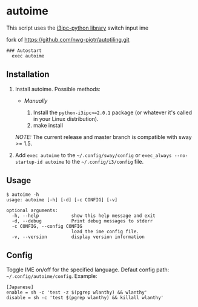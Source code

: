 # autoime
This script uses the [i3ipc-python library](https://github.com/altdesktop/i3ipc-python)
switch input ime

fork of https://github.com/nwg-piotr/autotiling.git

```text
### Autostart
  exec autoime
```

## Installation

1. Install autoime. Possible methods:

   * _Manually_

     1. Install the `python-i3ipc>=2.0.1` package (or whatever it's called in your Linux
        distribution).
     2. make install

   _NOTE:_ The current release and master branch is compatible with sway >= 1.5. 

2. Add `exec autoime` to the `~/.config/sway/config` or `exec_always --no-startup-id
   autoime` to the `~/.config/i3/config` file.

## Usage

```text
$ autoime -h
usage: autoime [-h] [-d] [-c CONFIG] [-v]

optional arguments:
  -h, --help            show this help message and exit
  -d, --debug           Print debug messages to stderr
  -c CONFIG, --config CONFIG
                        load the ime config file.
  -v, --version         display version information
```

## Config 

Toggle IME on/off for the specified language.
Defaut config path: `~/.config/autoime/config`.
Example:
```text
[Japanese]
enable = sh -c 'test -z $(pgrep wlanthy) && wlanthy'
disable = sh -c 'test $(pgrep wlanthy) && killall wlanthy'
```
